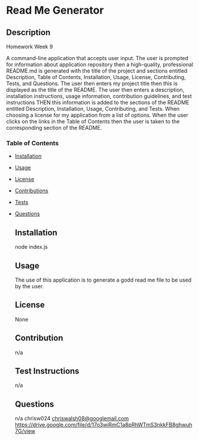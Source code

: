 # Read Me Generator

  ## Description
  Homework Week 9

A command-line application that accepts user input. The user is prompted for information about application repository then a high-quality, professional README.md is generated with the title of the project and sections entitled Description, Table of Contents, Installation, Usage, License, Contributing, Tests, and Questions. The user then enters my project title then this is displayed as the title of the README. The user then enters a description, installation instructions, usage information, contribution guidelines, and test instructions
THEN this information is added to the sections of the README entitled Description, Installation, Usage, Contributing, and Tests. When choosing a license for my application from a list of options. When the user clicks on the links in the Table of Contents then the user is taken to the corresponding section of the README.
 
  ### Table of Contents
* [Installation](#Installation)
* [Usage](#Usage)
* [License](#License)
* [Contributions](#Contribution)
* [Tests](#Test)
* [Questions](#questions)

  ## Installation 
  node index.js

  ## Usage 
  The use of this application is to generate a godd read me file to be used by the user. 

  ## License 
  None

  ## Contribution 
  n/a

  ## Test Instructions
  n/a

  ## Questions
  n/a
  chrisw024
  chriswalsh08@googlemail.com
  https://drive.google.com/file/d/17o3wiRmC1a8pRhWTmS3nkkFB8ghwuh7G/view
